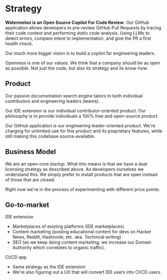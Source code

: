 # Strategy

**Watermelon is an Open Source Copilot For Code Review**. Our GitHub application allows developers to pre-review GitHub Pull Requests by tracing their code context and performing static code analysis. Using LLMs to detect errors, compare intent to implementation, and give the PR a first health check.

Our much more bigger vision is to build a copilot for engineering leaders. 

Openness is one of our values. We think that a company should be as open as possible. Not just the code, but also its strategy and its know-how. 

## Product
Our passive documentation search engine tailors to both individual contributors and engineering leaders (teams). 

Our IDE extension is our individual contributor-oriented product. Our philosophy is to provide individuals a 100% free and open-source product. 

Our GitHub application is our engineering leader-oriented product. We're charging for unlimited use for this product and its proprietary features, while still making this codebase source-available. 

## Business Model
We are an open-core startup. What this means is that we have a dual licensing strategy as described above. As developers ourselves we understand this: We simply prefer to install products that are open instead of those that are closed. 

Right now we're in the process of experimenting with different price points. 

## Go-to-market
IDE extension
- Marketplaces of existing platforms (IDE marketplaces)
- Content marketing (posting educational content for devs on Hacker News, Reddit, Hashnode, etc. aka. Technical writing)
- SEO (as we keep doing content marketing, we increase our Domain Authority which correlates to organic traffic).

CI/CD app
- Same strategy as the IDE extension
- We're also figuring out a UX that will convert IDE users into CI/CD users. 
